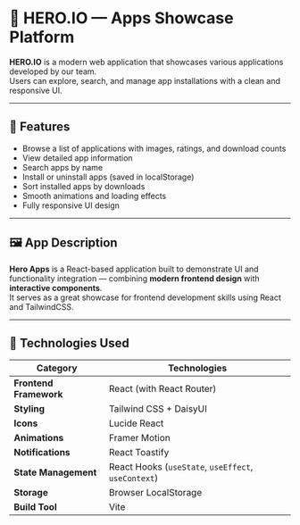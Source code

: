 # 🚀 HERO.IO — Apps Showcase Platform

**HERO.IO** is a modern web application that showcases various applications developed by our team.  
Users can explore, search, and manage app installations with a clean and responsive UI.

---

## 🧩 Features

- Browse a list of applications with images, ratings, and download counts  
- View detailed app information  
- Search apps by name  
- Install or uninstall apps (saved in localStorage)  
- Sort installed apps by downloads  
- Smooth animations and loading effects  
- Fully responsive UI design  

---

## 🖼️ App Description

**Hero Apps** is a React-based application built to demonstrate UI and functionality integration — combining **modern frontend design** with **interactive components**.  
It serves as a great showcase for frontend development skills using React and TailwindCSS.

---

## 🧠 Technologies Used

| Category | Technologies |
|-----------|---------------|
| **Frontend Framework** | React (with React Router) |
| **Styling** | Tailwind CSS + DaisyUI |
| **Icons** | Lucide React |
| **Animations** | Framer Motion |
| **Notifications** | React Toastify |
| **State Management** | React Hooks (`useState`, `useEffect`, `useContext`) |
| **Storage** | Browser LocalStorage |
| **Build Tool** | Vite |



